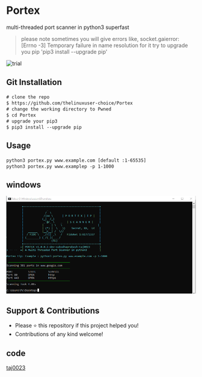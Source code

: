 # Portex
multi-threaded port scanner in python3 superfast
>please note sometimes you will give errors like, socket.gaierror: [Errno -3] Temporary failure in name resolution for it try to upgrade you pip 'pip3 install --upgrade pip'

![trial](assets/MasksOn.gif)


## Git Installation
```
# clone the repo
$ https://github.com/thelinuxuser-choice/Portex
# change the working directory to Pwned
$ cd Portex
# upgrade your pip3
$ pip3 install --upgrade pip

```

## Usage

```
python3 portex.py www.example.com [default :1-65535]
python3 portex.py www.examplep -p 1-1000
```
## windows
<p align="center">
  <img src="/assets/1.png">
</p>

## Support & Contributions
- Please ⭐️ this repository if this project helped you!
- Contributions of any kind welcome!

## code
[taj0023](https://github.com/taj0023)
